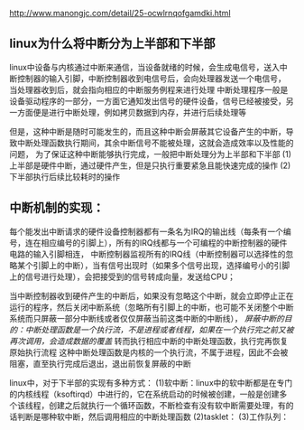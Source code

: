 
<http://www.manongjc.com/detail/25-ocwlrnqofgamdki.html>
## linux为什么将中断分为上半部和下半部
linux中设备与内核通过中断来通信，当设备就绪的时候，会生成电信号，送入中断控制器的输入引脚，中断控制器收到电信号后，会向处理器发送一个电信号，
当处理器收到后，就会指向相应的中断服务例程来进行处理
中断处理程序一般是设备驱动程序的一部分，一方面它通知发出信号的硬件设备，信号已经被接受，另一方面便是进行中断处理，例如拷贝数据到内存，并进行后续处理等

但是，这种中断是随时可能发生的，而且这种中断会屏蔽其它设备产生的中断，导致中断处理函数执行期间，其余中断信号不能被处理，这就会造成效率以及性能的问题，
为了保证这种中断能够执行完成，一般把中断处理分为上半部和下半部
(1)上半部是硬件中断，通过硬件产生，但是只执行重要紧急且能快速完成的操作
(2)下半部执行后续比较耗时的操作


## 中断机制的实现：
每个能发出中断请求的硬件设备控制器都有一条名为IRQ的输出线（每条有一个编号，连在相应编号的引脚上），所有的IRQ线都与一个可编程的中断控制器的硬件电路的输入引脚相连，
中断控制器监视所有的IRQ线（中断控制器可以选择性的忽略某个引脚上的中断），当有信号出现时（如果多个信号出现，选择编号小的引脚上的信号进行处理），会把接受到的信号转成向量，发送给CPU；

当中断控制器收到硬件产生的中断后，如果没有忽略这个中断，就会立即停止正在运行的程序，然后关闭中断系统（忽略所有引脚上的中断，也可能不关闭整个中断系统而只屏蔽一部分中断线或者仅仅屏蔽当前这类中断的中断线），
*屏蔽中断的目的：中断处理函数是一个执行流，不是进程或者线程，如果在一个执行完之前又被再次调用，会造成数据的覆盖*
转而执行相应中断的中断处理函数，执行完再恢复原始执行流程
这种中断处理函数是内核的一个执行流，不属于进程，因此不会被阻塞，直至执行完成后退出，退出前恢复屏蔽的中断

linux中，对于下半部的实现有多种方式：
(1)软中断：linux中的软中断都是在专门的内核线程（ksoftirqd）中进行的，它在系统启动的时候被创建，一般是创建多个该线程，创建之后就执行一个循环函数，不断检查有没有软中断需要处理，有的话判断是哪种软中断，然后调用相应的中断处理函数
(2)tasklet：
(3)工作队列：

 